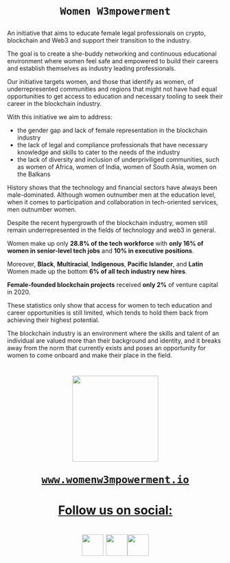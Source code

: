  <h1 align="center">
 
 ```Women W3mpowerment```
 
   </h1>

An initiative that aims to educate female legal professionals on crypto, blockchain and Web3 and support their transition to the industry. 

The goal is to create a she-buddy networking and continuous educational environment where women feel safe and empowered to build their careers and establish themselves as industry leading professionals. 

Our initiative targets women, and those that identify as women, of underrepresented communities and regions that might not have had equal opportunities to get access to education and necessary tooling to seek their career in the blockchain industry.

With this initiative we aim to address: 
- the gender gap and lack of female representation in the blockchain industry 
- the lack of legal and compliance professionals that have necessary knowledge and skills to cater to the needs of the industry 
- the lack of diversity and inclusion of underpriviliged communities, such as women of Africa, women of India, women of South Asia, women on the Balkans 

History shows that the technology and financial sectors have always been male-dominated. Although women outnumber men at the education level, when it comes to participation and collaboration in tech-oriented services, men outnumber women. 

Despite the recent hypergrowth of the blockchain industry, women still remain underrepresented in the fields of technology and web3 in general. 

Women make up only **28.8% of the tech workforce** with **only 16% of women in senior-level tech jobs** and **10% in executive positions**. 

Moreover, **Black**, **Multiracial**, **Indigenous**, **Pacific Islander**, and **Latin** Women made up the bottom **6% of all tech industry new hires**. 

**Female-founded blockchain projects** received **only 2%** of venture capital in 2020. 

These statistics only show that access for women to tech education and career opportunities is still limited, which tends to hold them back from achieving their highest potential. 

The blockchain industry is an environment where the skills and talent of an individual are valued more than their background and identity, and it breaks away from the norm that currently exists and poses an opportunity for women to come onboard and make their place in the field.

 <h1 align="center">
 
<a href="https://docs.google.com/presentation/d/1uzAW8c5_BzhDXxNl2b5kcJslLG99DWhQ/edit?usp=sharing&ouid=104208097624635559086&rtpof=true&sd=true" target="_blank" rel="noreferrer"> <img src="https://user-images.githubusercontent.com/116645164/198328547-a36f6e3e-eea0-46ed-8ef0-57cd2dda8dd6.png" width="200" height="200">


 ```www.womenw3mpowerment.io```
 </h1>

<h1 align="center">

Follow us on social: 

  </h1>

<h1 align="center"> </a> <a href="https://www.linkedin.com/company/women-w3mpowerment/" target="_blank" rel="noreferrer"><img src="https://raw.githubusercontent.com/danielcranney/readme-generator/main/public/icons/socials/linkedin.svg" width="50" height="50" /></a>  <a href="https://www.instagram.com/women_w3mpowerment/" target="_blank" rel="noreferrer"><img src="https://raw.githubusercontent.com/danielcranney/readme-generator/main/public/icons/socials/instagram.svg" width="50" height="50" /></a><a href="https://twitter.com/ww3mpowerment" target="_blank" rel="noreferrer"><img src="https://raw.githubusercontent.com/danielcranney/readme-generator/main/public/icons/socials/twitter.svg" width="50" height="50" /></a> 

</h1>

